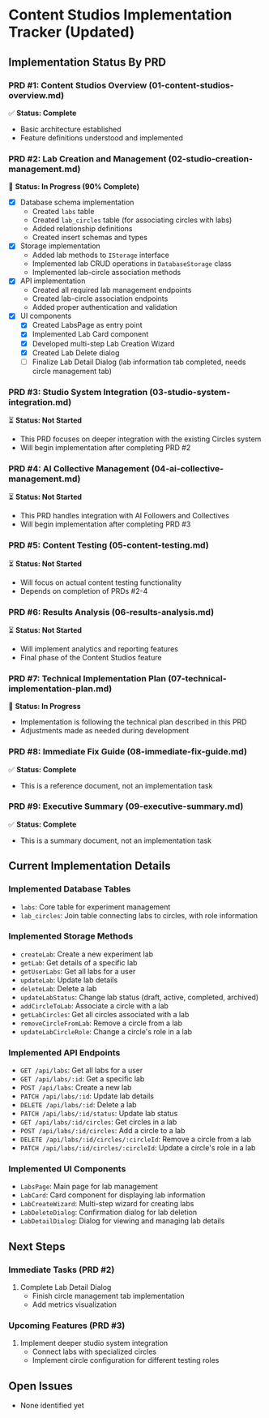 # Content Studios Implementation Tracker (Updated)

## Implementation Status By PRD

### PRD #1: Content Studios Overview (01-content-studios-overview.md)
✅ **Status: Complete**
- Basic architecture established
- Feature definitions understood and implemented

### PRD #2: Lab Creation and Management (02-studio-creation-management.md) 
🔄 **Status: In Progress (90% Complete)**
- [x] Database schema implementation
  - Created `labs` table
  - Created `lab_circles` table (for associating circles with labs)
  - Added relationship definitions
  - Created insert schemas and types
- [x] Storage implementation
  - Added lab methods to `IStorage` interface
  - Implemented lab CRUD operations in `DatabaseStorage` class
  - Implemented lab-circle association methods
- [x] API implementation
  - Created all required lab management endpoints
  - Created lab-circle association endpoints
  - Added proper authentication and validation
- [x] UI components  
  - [x] Created LabsPage as entry point
  - [x] Implemented Lab Card component
  - [x] Developed multi-step Lab Creation Wizard
  - [x] Created Lab Delete dialog
  - [ ] Finalize Lab Detail Dialog (lab information tab completed, needs circle management tab)

### PRD #3: Studio System Integration (03-studio-system-integration.md)
⏳ **Status: Not Started**
- This PRD focuses on deeper integration with the existing Circles system
- Will begin implementation after completing PRD #2

### PRD #4: AI Collective Management (04-ai-collective-management.md)
⏳ **Status: Not Started**
- This PRD handles integration with AI Followers and Collectives
- Will begin implementation after completing PRD #3

### PRD #5: Content Testing (05-content-testing.md)
⏳ **Status: Not Started**
- Will focus on actual content testing functionality
- Depends on completion of PRDs #2-4

### PRD #6: Results Analysis (06-results-analysis.md)
⏳ **Status: Not Started**
- Will implement analytics and reporting features
- Final phase of the Content Studios feature

### PRD #7: Technical Implementation Plan (07-technical-implementation-plan.md)
🔄 **Status: In Progress**
- Implementation is following the technical plan described in this PRD
- Adjustments made as needed during development

### PRD #8: Immediate Fix Guide (08-immediate-fix-guide.md)
✅ **Status: Complete**
- This is a reference document, not an implementation task

### PRD #9: Executive Summary (09-executive-summary.md)
✅ **Status: Complete**
- This is a summary document, not an implementation task

## Current Implementation Details

### Implemented Database Tables
- `labs`: Core table for experiment management
- `lab_circles`: Join table connecting labs to circles, with role information

### Implemented Storage Methods
- `createLab`: Create a new experiment lab
- `getLab`: Get details of a specific lab
- `getUserLabs`: Get all labs for a user
- `updateLab`: Update lab details
- `deleteLab`: Delete a lab
- `updateLabStatus`: Change lab status (draft, active, completed, archived)
- `addCircleToLab`: Associate a circle with a lab
- `getLabCircles`: Get all circles associated with a lab
- `removeCircleFromLab`: Remove a circle from a lab
- `updateLabCircleRole`: Change a circle's role in a lab

### Implemented API Endpoints
- `GET /api/labs`: Get all labs for a user
- `GET /api/labs/:id`: Get a specific lab
- `POST /api/labs`: Create a new lab
- `PATCH /api/labs/:id`: Update lab details
- `DELETE /api/labs/:id`: Delete a lab
- `PATCH /api/labs/:id/status`: Update lab status
- `GET /api/labs/:id/circles`: Get circles in a lab
- `POST /api/labs/:id/circles`: Add a circle to a lab
- `DELETE /api/labs/:id/circles/:circleId`: Remove a circle from a lab
- `PATCH /api/labs/:id/circles/:circleId`: Update a circle's role in a lab

### Implemented UI Components
- `LabsPage`: Main page for lab management
- `LabCard`: Card component for displaying lab information
- `LabCreateWizard`: Multi-step wizard for creating labs
- `LabDeleteDialog`: Confirmation dialog for lab deletion
- `LabDetailDialog`: Dialog for viewing and managing lab details

## Next Steps

### Immediate Tasks (PRD #2)
1. Complete Lab Detail Dialog
   - Finish circle management tab implementation
   - Add metrics visualization

### Upcoming Features (PRD #3)
1. Implement deeper studio system integration
   - Connect labs with specialized circles
   - Implement circle configuration for different testing roles

## Open Issues
- None identified yet